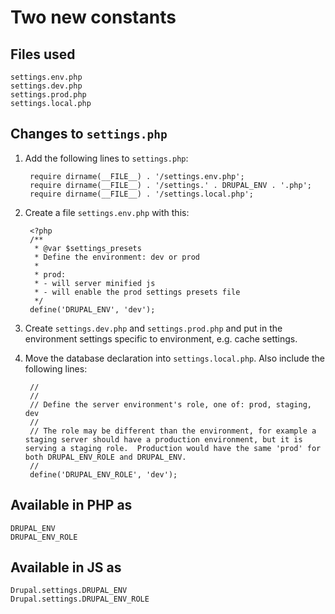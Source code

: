 # Two new constants

## Files used

    settings.env.php
    settings.dev.php
    settings.prod.php
    settings.local.php
    
## Changes to `settings.php`
    
1. Add the following lines to `settings.php`:
    
        require dirname(__FILE__) . '/settings.env.php';
        require dirname(__FILE__) . '/settings.' . DRUPAL_ENV . '.php';
        require dirname(__FILE__) . '/settings.local.php';
    
1. Create a file `settings.env.php` with this:

        <?php
        /**
         * @var $settings_presets
         * Define the environment: dev or prod
         *
         * prod:
         * - will server minified js
         * - will enable the prod settings presets file
         */
        define('DRUPAL_ENV', 'dev');
        
1. Create `settings.dev.php` and `settings.prod.php` and put in the environment settings specific to environment, e.g. cache settings.
1. Move the database declaration into `settings.local.php`.  Also include the following lines:

        //
        //
        // Define the server environment's role, one of: prod, staging, dev
        //
        // The role may be different than the environment, for example a staging server should have a production environment, but it is serving a staging role.  Production would have the same 'prod' for both DRUPAL_ENV_ROLE and DRUPAL_ENV.
        //
        define('DRUPAL_ENV_ROLE', 'dev');

## Available in PHP as

    DRUPAL_ENV
    DRUPAL_ENV_ROLE

## Available in JS as
    
    Drupal.settings.DRUPAL_ENV
    Drupal.settings.DRUPAL_ENV_ROLE
